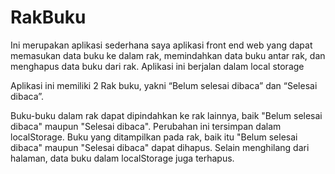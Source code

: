 # RakBuku

Ini merupakan aplikasi sederhana saya aplikasi front end web yang dapat memasukan data buku ke dalam rak, memindahkan data buku antar rak, dan menghapus data buku dari rak.
Aplikasi ini berjalan dalam local storage

Aplikasi ini memiliki 2 Rak buku, yakni “Belum selesai dibaca” dan “Selesai dibaca”.

Buku-buku dalam rak dapat dipindahkan ke rak lainnya, baik "Belum selesai dibaca" maupun "Selesai dibaca". Perubahan ini tersimpan dalam localStorage.
Buku yang ditampilkan pada rak, baik itu "Belum selesai dibaca" maupun "Selesai dibaca" dapat dihapus. Selain menghilang dari halaman, data buku dalam localStorage juga terhapus.
